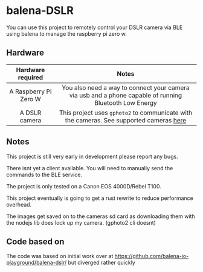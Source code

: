 # balena-DSLR

You can use this project to remotely control your DSLR camera via BLE using balena to manage the raspberry pi zero w.

## Hardware

| Hardware required | Notes | 
| :--: | :--: |
| A Raspberry Pi Zero W | You also need a way to connect your camera via usb and a phone capable of running Bluetooth Low Energy|
| A DSLR camera | This project uses `gphoto2` to communicate with the cameras. See supported cameras [here](http://gphoto.org/proj/libgphoto2/support.php)|

## Notes

This project is still very early in development please report any bugs.

There isnt yet a client available. You will need to manually send the commands to the BLE service.

The project is only tested on a Canon EOS 4000D/Rebel T100.

This project eventually is going to get a rust rewrite to reduce performance overhead.

The images get saved on to the cameras sd card as downloading them with the nodejs lib does lock up my camera. (gphoto2 cli doesnt)

## Code based on

The code was based on initial work over at https://github.com/balena-io-playground/balena-dslr/ but diverged rather quickly